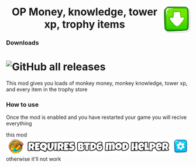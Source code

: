 <h1 align="center">
<a href="https://github.com/BoneheadBreaker/Monkey_Money_Tower_XP_and_Trophy_giver/releases/latest/download/Monkey_Money_Tower_XP_and_Trophy_giver.dll>
    <img align="left" alt="Icon" height="90" src="Icon.png">
    <img align="right" alt="Download" height="75" src="https://raw.githubusercontent.com/gurrenm3/BTD-Mod-Helper/master/BloonsTD6%20Mod%20Helper/Resources/DownloadBtn.png">
</a>
OP Money, knowledge, tower xp, trophy items
</h1>

### Downloads
<h1 aling="left"><img alt="GitHub all releases" height="25" src="https://img.shields.io/github/downloads/BoneheadBreaker/Monkey_Money_Tower_XP_and_Trophy_giver/total?label=Total%20Dowloads"></h1>

This mod gives you loads of monkey money, monkey knowledge, tower xp, and every item in the trophy store

### How to use
Once the mod is enabled and you have restarted your game you will recive everything

this mod
[![Requires BTD6 Mod Helper](https://raw.githubusercontent.com/gurrenm3/BTD-Mod-Helper/master/banner.png)](https://github.com/gurrenm3/BTD-Mod-Helper#readme)
otherwise it'll not work
